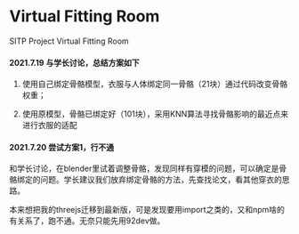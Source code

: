 # Virtual Fitting Room
SITP Project Virtual Fitting Room

#### 2021.7.19 与学长讨论，总结方案如下

1. 使用自己绑定骨骼模型，衣服与人体绑定同一骨骼（21块）通过代码改变骨骼权重；

2. 使用原模型，骨骼已绑定好（101块），采用KNN算法寻找骨骼影响的最近点来进行衣服的适配


#### 2021.7.20 尝试方案1，行不通

和学长讨论，在blender里试着调整骨骼，发现同样有穿模的问题，可以确定是骨骼绑定的问题。学长建议我们放弃绑定骨骼的方法，先查找论文，看其他穿衣的思路。

本来想把我的threejs迁移到最新版，可是发现要用import之类的，又和npm啥的有关系了，跑不通。无奈只能先用92dev做。

